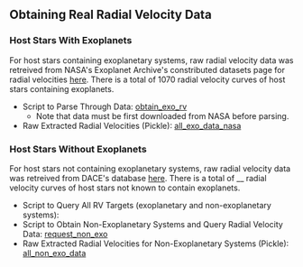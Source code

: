 ## Obtaining Real Radial Velocity Data
### Host Stars With Exoplanets
For host stars containing exoplanetary systems, raw radial velocity data was retreived from NASA's Exoplanet Archive's constributed datasets page for radial velocities [here](https://exoplanetarchive.ipac.caltech.edu/bulk_data_download/#TSD).
There is a total of 1070 radial velocity curves of host stars containing exoplanets.
- Script to Parse Through Data: [obtain_exo_rv](obtain_exo_rv.py)
  - Note that data must be first downloaded from NASA before parsing.
- Raw Extracted Radial Velocities (Pickle): [all_exo_data_nasa](all_exo_data_nasa)

### Host Stars Without Exoplanets
For host stars not containing exoplanetary systems, raw radial velocity data was retreived from DACE's database [here](https://dace.unige.ch/observationSearch/?observationType=[%22spectroscopy%22]). There is a total of
__ radial velocity curves of host stars not known to contain exoplanets.
- Script to Query All RV Targets (exoplanetary and non-exoplanetary systems): 
- Script to Obtain Non-Exoplanetary Systems and Query Radial Velocity Data: [request_non_exo](request_non_exo_rv.py)
- Raw Extracted Radial Velocities for Non-Exoplanetary Systems (Pickle): [all_non_exo_data](all_non_exo_data)
